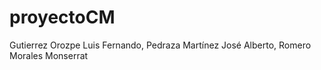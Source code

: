 # proyectoCM
Gutierrez Orozpe Luis Fernando, Pedraza Martínez José Alberto, Romero Morales Monserrat
